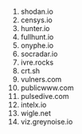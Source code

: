 1. shodan.io
2. censys.io
3. hunter.io
4. fullhunt.io
5. onyphe.io
6. socradar.io
7. ivre.rocks
8. crt.sh
9. vulners.com
10. publicwww.com
11. pulsedive.com
12. intelx.io
13. wigle.net
14. viz.greynoise.io
